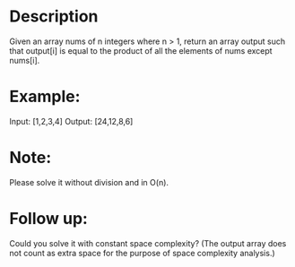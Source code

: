 # Description
Given an array nums of n integers where n > 1,  return an array output such that output[i] is equal to the product of all the elements of nums except nums[i].

# Example:

Input:  [1,2,3,4]
Output: [24,12,8,6]

# Note: 
Please solve it without division and in O(n).

# Follow up:
Could you solve it with constant space complexity? (The output array does not count as extra space for the purpose of space complexity analysis.)
